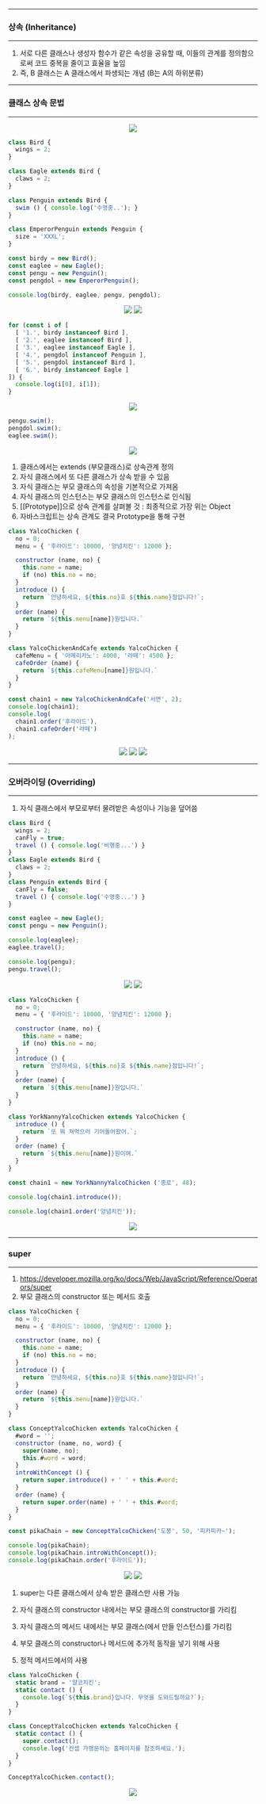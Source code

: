 -----
### 상속 (Inheritance)
-----
1. 서로 다른 클래스나 생성자 함수가 같은 속성을 공유할 때, 이들의 관계를 정의함으로써 코드 중복을 줄이고 효율을 높임
2. 즉, B 클래스는 A 클래스에서 파생되는 개념 (B는 A의 하위분류)

-----
### 클래스 상속 문법
-----
<div align="center">
<img src="https://github.com/sooyounghan/Web/assets/34672301/12b67c36-902a-4496-86d2-a0bdec5890e5">
</div>

```js
class Bird {
  wings = 2;
}

class Eagle extends Bird {
  claws = 2;
}

class Penguin extends Bird {
  swim () { console.log('수영중..'); }
}

class EmperorPenguin extends Penguin {
  size = 'XXXL';
}

const birdy = new Bird();
const eaglee = new Eagle();
const pengu = new Penguin();
const pengdol = new EmperorPenguin();

console.log(birdy, eaglee, pengu, pengdol);
```
<div align="center">
<img src="https://github.com/sooyounghan/Web/assets/34672301/06a873a2-10c6-49bb-93a0-feda71ce8a25">
<img src="https://github.com/sooyounghan/Web/assets/34672301/dd50d418-237a-4ac0-bd06-151ea332e1a0">
</div>

```js
for (const i of [
  [ '1.', birdy instanceof Bird ],
  [ '2.', eaglee instanceof Bird ],
  [ '3.', eaglee instanceof Eagle ],
  [ '4.', pengdol instanceof Penguin ],
  [ '5.', pengdol instanceof Bird ],
  [ '6.', birdy instanceof Eagle ]
]) {
  console.log(i[0], i[1]);
}
```
<div align="center">
<img src="https://github.com/sooyounghan/Web/assets/34672301/0f207448-0ee8-43fc-9ab8-36b2de69b545">
</div>

```js
pengu.swim();
pengdol.swim();
eaglee.swim();
```
<div align="center">
<img src="https://github.com/sooyounghan/Web/assets/34672301/7d4ede3e-2e88-48e6-96b3-ecc4bac7a1ce">
</div>

1. 클래스에서는 extends (부모클래스)로 상속관계 정의
2. 자식 클래스에서 또 다른 클래스가 상속 받을 수 있음
3. 자식 클래스는 부모 클래스의 속성을 기본적으로 가져옴
4. 자식 클래스의 인스턴스는 부모 클래스의 인스턴스로 인식됨
5. [[Prototype]]으로 상속 관계를 살펴볼 것 : 최종적으로 가장 위는 Object
6. 자바스크립트는 상속 관계도 결국 Prototype을 통해 구현

```js
class YalcoChicken {
  no = 0;
  menu = { '후라이드': 10000, '양념치킨': 12000 };

  constructor (name, no) {
    this.name = name;
    if (no) this.no = no;
  }
  introduce () {
    return `안녕하세요, ${this.no}호 ${this.name}점입니다!`;
  }
  order (name) {
    return `${this.menu[name]}원입니다.`
  }
}
```

```js
class YalcoChickenAndCafe extends YalcoChicken {
  cafeMenu = { '아메리카노': 4000, '라떼': 4500 };
  cafeOrder (name) {
    return `${this.cafeMenu[name]}원입니다.`
  }
}

const chain1 = new YalcoChickenAndCafe('서면', 2);
console.log(chain1);
console.log(
  chain1.order('후라이드'),
  chain1.cafeOrder('라떼')
);
```
<div align="center">
<img src="https://github.com/sooyounghan/Web/assets/34672301/a3d08780-67ee-4f97-a1db-e303fdad57ea">
<img src="https://github.com/sooyounghan/Web/assets/34672301/118d23bb-9ab5-4f8b-a6ae-14478146132a">
<img src="https://github.com/sooyounghan/Web/assets/34672301/89ad4af4-5bd4-410f-a1a2-b9eab5b838a2">
</div>

-----
### 오버라이딩 (Overriding)
-----
1. 자식 클래스에서 부모로부터 물려받은 속성이나 기능을 덮어씀
```js
class Bird {
  wings = 2;
  canFly = true;
  travel () { console.log('비행중...') }
}
class Eagle extends Bird {
  claws = 2;
}
class Penguin extends Bird {
  canFly = false;
  travel () { console.log('수영중...') }
}

const eaglee = new Eagle();
const pengu = new Penguin();

console.log(eaglee);
eaglee.travel();

console.log(pengu);
pengu.travel();
```
<div align="center">
<img src="https://github.com/sooyounghan/Web/assets/34672301/708cb86b-680a-463a-ad2b-07a32df8b09d">
<img src="https://github.com/sooyounghan/Web/assets/34672301/07f3f669-dbc7-40a8-94dc-0302fe7a0c07">
</div>

```js
class YalcoChicken {
  no = 0;
  menu = { '후라이드': 10000, '양념치킨': 12000 };

  constructor (name, no) {
    this.name = name;
    if (no) this.no = no;
  }
  introduce () {
    return `안녕하세요, ${this.no}호 ${this.name}점입니다!`;
  }
  order (name) {
    return `${this.menu[name]}원입니다.`
  }
}
```

```js
class YorkNannyYalcoChicken extends YalcoChicken {
  introduce () {
    return `또 뭐 쳐먹으러 기어들어왔어.`;
  }
  order (name) {
    return `${this.menu[name]}원이여.`
  }
}

const chain1 = new YorkNannyYalcoChicken ('종로', 48);

console.log(chain1.introduce());

console.log(chain1.order('양념치킨'));
```
<div align="center">
<img src="https://github.com/sooyounghan/Web/assets/34672301/873fdab6-9252-4fe5-bd28-828e9c6b6e79">
</div>

-----
### super
-----
1. https://developer.mozilla.org/ko/docs/Web/JavaScript/Reference/Operators/super
2. 부모 클래스의 constructor 또는 메서드 호출
```js
class YalcoChicken {
  no = 0;
  menu = { '후라이드': 10000, '양념치킨': 12000 };

  constructor (name, no) {
    this.name = name;
    if (no) this.no = no;
  }
  introduce () {
    return `안녕하세요, ${this.no}호 ${this.name}점입니다!`;
  }
  order (name) {
    return `${this.menu[name]}원입니다.`
  }
}
```

```js
class ConceptYalcoChicken extends YalcoChicken {
  #word = '';
  constructor (name, no, word) {
    super(name, no);
    this.#word = word;
  }
  introWithConcept () {
    return super.introduce() + ' ' + this.#word;
  }
  order (name) {
    return super.order(name) + ' ' + this.#word;
  }
}

const pikaChain = new ConceptYalcoChicken('도봉', 50, '피카피카~');

console.log(pikaChain);
console.log(pikaChain.introWithConcept());
console.log(pikaChain.order('후라이드'));
```
<div align="center">
<img src="https://github.com/sooyounghan/Web/assets/34672301/3751a505-8f7d-4a32-ae31-bf942e8b9009">
<img src="https://github.com/sooyounghan/Web/assets/34672301/3914117c-58a3-4d28-8c39-418f48015cae">
</div>

1. super는 다른 클래스에서 상속 받은 클래스만 사용 가능
2. 자식 클래스의 constructor 내에서는 부모 클래스의 constructor를 가리킴
3. 자식 클래스의 메서드 내에서는 부모 클래스(에서 만들 인스턴스)를 가리킴
4. 부모 클래스의 constructor나 메서드에 추가적 동작을 넣기 위해 사용

5. 정적 메서드에서의 사용
```js
class YalcoChicken {
  static brand = '얄코치킨';
  static contact () {
    console.log(`${this.brand}입니다. 무엇을 도와드릴까요?`);
  }
}

class ConceptYalcoChicken extends YalcoChicken {
  static contact () {
    super.contact();
    console.log('컨셉 가맹문의는 홈페이지를 참조하세요.');
  }
}

ConceptYalcoChicken.contact();
```
<div align="center">
<img src="https://github.com/sooyounghan/Web/assets/34672301/736afdfd-a919-4ceb-b484-9417ca3eb20a">
</div>
